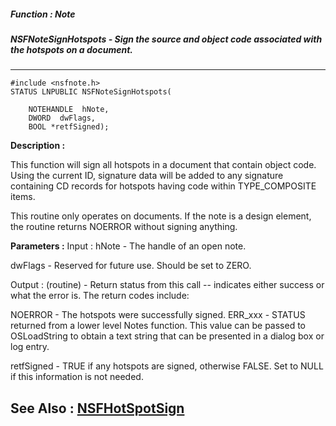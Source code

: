 ##### Function : Note
##### NSFNoteSignHotspots - Sign the source and object code associated with the hotspots on a document.
---
```
#include <nsfnote.h>
STATUS LNPUBLIC NSFNoteSignHotspots(

	NOTEHANDLE  hNote,
	DWORD  dwFlags,
	BOOL *retfSigned);
```
**Description :**

This function will sign all hotspots in a document that contain object code.  
Using the current ID, signature data will be added to any signature containing 
CD records for hotspots having code within TYPE_COMPOSITE items. 

This routine only operates on documents.  If the note is a design element, the 
routine returns NOERROR without signing anything.

**Parameters :**
Input :
hNote  -  The handle of an open note.

dwFlags  -  Reserved for future use.  Should be set to ZERO.

Output :
(routine)  -  Return status from this call -- indicates either success or what the error is. The return codes include:

NOERROR - The hotspots were successfully signed.
ERR_xxx - STATUS returned from a lower level Notes function.  This value can be passed to OSLoadString to obtain a text string that can be presented in a dialog box or log entry.


retfSigned  -  TRUE if any hotspots are signed, otherwise FALSE.  Set to NULL if this information is not needed.


**See Also :**
[NSFHotSpotSign](/reference/Func/NSFHotSpotSign)
---
